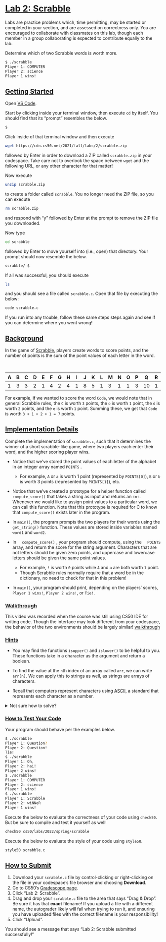 # [Lab 2: Scrabble](https://cs50.harvard.edu/college/2022/spring/labs/2/#lab-2-scrabble)

Labs are practice problems which, time permitting, may be started or  completed in your section, and are assessed on correctness only. You are encouraged to collaborate with classmates on this lab, though each  member in a group collaborating is expected to contribute equally to the lab.

Determine which of two Scrabble words is worth more.

```bash
$ ./scrabble
Player 1: COMPUTER
Player 2: science
Player 1 wins!
```



## [Getting Started](https://cs50.harvard.edu/college/2022/spring/labs/2/#getting-started)

Open [VS Code](https://code.cs50.io/).

Start by clicking inside your terminal window, then execute `cd` by itself. You should find that its “prompt” resembles the below.

```bash
$
```

Click inside of that terminal window and then execute

```bash
wget https://cdn.cs50.net/2021/fall/labs/2/scrabble.zip
```

followed by Enter in order to download a ZIP called `scrabble.zip` in your codespace. Take care not to overlook the space between `wget` and the following URL, or any other character for that matter!

Now execute

```bash
unzip scrabble.zip
```

to create a folder called `scrabble`. You no longer need the ZIP file, so you can execute

```bash
rm scrabble.zip
```

and respond with “y” followed by Enter at the prompt to remove the ZIP file you downloaded.

Now type

```bash
cd scrabble
```

followed by Enter to move yourself into (i.e., open) that directory. Your prompt should now resemble the below.

```bash
scrabble/ $
```

If all was successful, you should execute

```bash
ls
```

and you should see a file called `scrabble.c`. Open that file by executing the below:

```bash
code scrabble.c
```

If you run into any trouble, follow these same steps steps again and see if you can determine where you went wrong!



## [Background](https://cs50.harvard.edu/college/2022/spring/labs/2/#background)

In the game of [Scrabble](https://scrabble.hasbro.com/en-us/rules), players create words to score points, and the number of points is the sum of the point values of each letter in the word.

​                                  

| A    | B    | C    | D    | E    | F    | G    | H    | I    | J    | K    | L    | M    | N    | O    | P    | Q    | R    | S    | T    | U    | V    | W    | X    | Y    | Z    |
| ---- | ---- | ---- | ---- | ---- | ---- | ---- | ---- | ---- | ---- | ---- | ---- | ---- | ---- | ---- | ---- | ---- | ---- | ---- | ---- | ---- | ---- | ---- | ---- | ---- | ---- |
| 1    | 3    | 3    | 2    | 1    | 4    | 2    | 4    | 1    | 8    | 5    | 1    | 3    | 1    | 1    | 3    | 10   | 1    | 1    | 1    | 1    | 4    | 4    | 8    | 4    | 10   |

For example, if we wanted to score the word `Code`, we would note that in general Scrabble rules, the `C` is worth `3` points, the `o` is worth `1` point, the `d` is worth `2` points, and the `e` is worth `1` point. Summing these, we get that `Code` is worth `3 + 1 + 2 + 1 = 7` points.



## [Implementation Details](https://cs50.harvard.edu/college/2022/spring/labs/2/#implementation-details)

Complete the implementation of `scrabble.c`, such that it determines the winner of a short scrabble-like game, where two players each enter their word, and the higher scoring player wins.

- Notice that we’ve stored the point values of each letter of the alphabet in an integer array named   `POINTS`  .    

  - For example, `A` or `a` is worth 1 point (represented by `POINTS[0]`), `B` or `b` is worth 3 points (represented by `POINTS[1]`), etc.

- Notice that we’ve created a prototype for a helper function called `compute_score()` that takes a string as input and returns an `int`. Whenever we would like to assign point values to a particular word, we  can call this function. Note that this prototype is required for C to  know that `compute_score()` exists later in the program.

- In `main()`, the program prompts the two players for their words using the `get_string()` function. These values are stored inside variables named `word1` and `word2`.

- In  `  compute_score()`    , your program should compute, using the   `  POINTS`    array, and return the score for the string argument. Characters that  are not letters should be given zero points, and uppercase and lowercase letters should be given the same point values.    

  - For example, `!` is worth `0` points while `A` and `a` are both worth `1` point.
  - Though Scrabble rules normally require that a word be in the dictionary, no need to check for that in this problem!
  
- In `main()`, your program should print, depending on the players’ scores, `Player 1 wins!`, `Player 2 wins!`, or `Tie!`.



### [Walkthrough](https://cs50.harvard.edu/college/2022/spring/labs/2/#walkthrough)

This video was recorded when the course was still using CS50 IDE for writing code. Though the interface may look different from your codespace, the  behavior of the two environments should be largely similar!
[walkthrough](https://video.cs50.io/RtjxxxlN1gc)

### [Hints](https://cs50.harvard.edu/college/2022/spring/labs/2/#hints)

- You may find the functions `isupper()` and `islower()` to be helpful to you. These functions take in a character as the argument and return a boolean.

- To find the value at the `n`th index of an array called `arr`, we can write `arr[n]`. We can apply this to strings as well, as strings are arrays of characters.

- Recall that computers represent characters using [ASCII](http://asciitable.com/), a standard that represents each character as a number.

<details><summary>Not sure how to solve?</summary>

[help](https://video.cs50.io/USiLkXuXJEg)

</details>

### [How to Test Your Code](https://cs50.harvard.edu/college/2022/spring/labs/2/#how-to-test-your-code)

Your program should behave per the examples below.

```bash
$ ./scrabble
Player 1: Question?
Player 2: Question!
Tie!
$ ./scrabble
Player 1: Oh,
Player 2: hai!
Player 2 wins!
$ ./scrabble
Player 1: COMPUTER
Player 2: science
Player 1 wins!
$ ./scrabble
Player 1: Scrabble
Player 2: wiNNeR
Player 1 wins!
```

Execute the below to evaluate the correctness of your code using `check50`. But be sure to compile and test it yourself as well!

```bash
check50 cs50/labs/2022/spring/scrabble
```

Execute the below to evaluate the style of your code using `style50`.

```bash
style50 scrabble.c
```



## [How to Submit](https://cs50.harvard.edu/college/2022/spring/labs/2/#how-to-submit)

1. Download your `scrabble.c` file by control-clicking or right-clicking on the file in your codespace’s file browser and choosing **Download**.
2. Go to CS50’s [Gradescope page](https://www.gradescope.com/courses/336119).
3. Click “Lab 2: Scrabble”.
4. Drag and drop your `scrabble.c` file to the area that says “Drag & Drop”. Be sure it has that **exact** filename! If you upload a file with a different name, the autograder  likely will fail when trying to run it, and ensuring you have uploaded  files with the correct filename is your responsibility!
5. Click “Upload”.

You should see a message that says “Lab 2: Scrabble submitted successfully!”